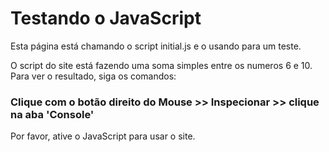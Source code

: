 <html lang="en" dir="ltr">
<head>
    <meta charset="UTF-8">
    <meta http-equiv="X-UA-Compatible" content="IE=edge">
    <meta name="viewport" content="width=device-width, initial-scale=1.0">
    <title>Testando o JavaScript</title>
</head>
<body>
    <h1>Testando o JavaScript</h1>
    <p id="date"></p>
    <p>Esta página está chamando o script initial.js e o usando para um teste.</p>
    <p>O script do site está fazendo uma soma simples entre os numeros 6 e 10. Para ver o resultado, siga os comandos:</p>
    <h3>Clique com o botão direito do Mouse >> Inspecionar >> clique na aba 'Console'</h3>
    <script src="./build/initial.js"></script>
    <noscript>Por favor, ative o JavaScript para usar o site.</noscript>
</body>
</html>

